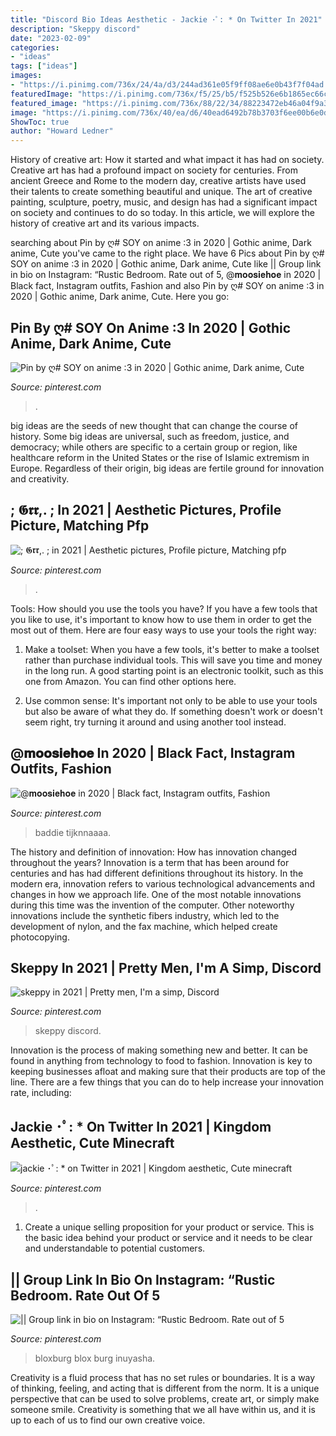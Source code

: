 ```yaml
---
title: "Discord Bio Ideas Aesthetic - Jackie ･ﾟ: * On Twitter In 2021"
description: "Skeppy discord"
date: "2023-02-09"
categories:
- "ideas"
tags: ["ideas"]
images:
- "https://i.pinimg.com/736x/24/4a/d3/244ad361e05f9ff08ae6e0b43f7f04ad.jpg"
featuredImage: "https://i.pinimg.com/736x/f5/25/b5/f525b526e6b1865ec66c897d0588b0fa.jpg"
featured_image: "https://i.pinimg.com/736x/88/22/34/88223472eb46a04f9a31148424a3e5c4.jpg"
image: "https://i.pinimg.com/736x/40/ea/d6/40ead6492b78b3703f6ee00b6e0dc5bf.jpg"
ShowToc: true
author: "Howard Ledner"
---
```



History of creative art: How it started and what impact it has had on society.
Creative art has had a profound impact on society for centuries. From ancient Greece and Rome to the modern day, creative artists have used their talents to create something beautiful and unique. The art of creative painting, sculpture, poetry, music, and design has had a significant impact on society and continues to do so today. In this article, we will explore the history of creative art and its various impacts.

	

		
searching about Pin by ღ# SOY on anime :3 in 2020 | Gothic anime, Dark anime, Cute you've came to the right place. We have 6 Pics about Pin by ღ# SOY on anime :3 in 2020 | Gothic anime, Dark anime, Cute like || Group link in bio on Instagram: “Rustic Bedroom. Rate out of 5, @𝐦𝐨𝐨𝐬𝐢𝐞𝐡𝐨𝐞 in 2020 | Black fact, Instagram outfits, Fashion and also Pin by ღ# SOY on anime :3 in 2020 | Gothic anime, Dark anime, Cute. Here you go:
		
    
## Pin By ღ# SOY On Anime :3 In 2020 | Gothic Anime, Dark Anime, Cute

<img loading=lazy src="https://i.pinimg.com/736x/40/ea/d6/40ead6492b78b3703f6ee00b6e0dc5bf.jpg" onerror="this.onerror=null;this.src='https://tse3.mm.bing.net/th?id=OIP.AfguP9MCcjKE8OO0v-0amgHaKj&amp;pid=15.1';" alt="Pin by ღ# SOY on anime :3 in 2020 | Gothic anime, Dark anime, Cute">

_Source: pinterest.com_

>. 

	

big ideas are the seeds of new thought that can change the course of history. Some big ideas are universal, such as freedom, justice, and democracy; while others are specific to a certain group or region, like healthcare reform in the United States or the rise of Islamic extremism in Europe. Regardless of their origin, big ideas are fertile ground for innovation and creativity.

    
## ; 𝕲𝖗𝖗,. ; In 2021 | Aesthetic Pictures, Profile Picture, Matching Pfp

<img loading=lazy src="https://i.pinimg.com/736x/24/4a/d3/244ad361e05f9ff08ae6e0b43f7f04ad.jpg" onerror="this.onerror=null;this.src='https://tse4.mm.bing.net/th?id=OIP.SeJq6RwxuJwwIsS43JQIOgAAAA&amp;pid=15.1';" alt="; 𝕲𝖗𝖗,. ; in 2021 | Aesthetic pictures, Profile picture, Matching pfp">

_Source: pinterest.com_

>. 

	

Tools: How should you use the tools you have?
If you have a few tools that you like to use, it's important to know how to use them in order to get the most out of them. Here are four easy ways to use your tools the right way:
1) Make a toolset: When you have a few tools, it's better to make a toolset rather than purchase individual tools. This will save you time and money in the long run. A good starting point is an electronic toolkit, such as this one from Amazon. You can find other options here.

2) Use common sense: It's important not only to be able to use your tools but also be aware of what they do. If something doesn't work or doesn't seem right, try turning it around and using another tool instead.

    
## @𝐦𝐨𝐨𝐬𝐢𝐞𝐡𝐨𝐞 In 2020 | Black Fact, Instagram Outfits, Fashion

<img loading=lazy src="https://i.pinimg.com/736x/88/22/34/88223472eb46a04f9a31148424a3e5c4.jpg" onerror="this.onerror=null;this.src='https://tse2.mm.bing.net/th?id=OIP.4UQC4TDOex_ne_OdiLl4JQHaJO&amp;pid=15.1';" alt="@𝐦𝐨𝐨𝐬𝐢𝐞𝐡𝐨𝐞 in 2020 | Black fact, Instagram outfits, Fashion">

_Source: pinterest.com_

>baddie tijknnaaaa. 

	

The history and definition of innovation: How has innovation changed throughout the years?
Innovation is a term that has been around for centuries and has had different definitions throughout its history. In the modern era, innovation refers to various technological advancements and changes in how we approach life. One of the most notable innovations during this time was the invention of the computer. Other noteworthy innovations include the synthetic fibers industry, which led to the development of nylon, and the fax machine, which helped create photocopying.

    
## Skeppy In 2021 | Pretty Men, I&#039;m A Simp, Discord

<img loading=lazy src="https://i.pinimg.com/736x/a1/c2/0a/a1c20af57425cac5123ac610a8bcc895.jpg" onerror="this.onerror=null;this.src='https://tse1.mm.bing.net/th?id=OIP.lNoo2LS6bt2F_Ff6KiQadAHaLL&amp;pid=15.1';" alt="skeppy in 2021 | Pretty men, I&#039;m a simp, Discord">

_Source: pinterest.com_

>skeppy discord. 

	

Innovation is the process of making something new and better. It can be found in anything from technology to food to fashion. Innovation is key to keeping businesses afloat and making sure that their products are top of the line. There are a few things that you can do to help increase your innovation rate, including:

    
## Jackie ･ﾟ: * On Twitter In 2021 | Kingdom Aesthetic, Cute Minecraft

<img loading=lazy src="https://i.pinimg.com/736x/f5/25/b5/f525b526e6b1865ec66c897d0588b0fa.jpg" onerror="this.onerror=null;this.src='https://tse3.mm.bing.net/th?id=OIP.XVJqi24Y2Gv_XLHXvQ1BpAHaHa&amp;pid=15.1';" alt="jackie ･ﾟ: * on Twitter in 2021 | Kingdom aesthetic, Cute minecraft">

_Source: pinterest.com_

>. 

	

1. Create a unique selling proposition for your product or service. This is the basic idea behind your product or service and it needs to be clear and understandable to potential customers. 

    
## || Group Link In Bio On Instagram: “Rustic Bedroom. Rate Out Of 5

<img loading=lazy src="https://i.pinimg.com/736x/b1/f7/15/b1f715a357301e7c420e2615d17149b1.jpg" onerror="this.onerror=null;this.src='https://tse4.mm.bing.net/th?id=OIP.7qJ3gWxCLZuDfm3WrkaLfgHaD4&amp;pid=15.1';" alt="|| Group link in bio on Instagram: “Rustic Bedroom. Rate out of 5">

_Source: pinterest.com_

>bloxburg blox burg inuyasha. 

	

Creativity is a fluid process that has no set rules or boundaries. It is a way of thinking, feeling, and acting that is different from the norm. It is a unique perspective that can be used to solve problems, create art, or simply make someone smile. Creativity is something that we all have within us, and it is up to each of us to find our own creative voice.


